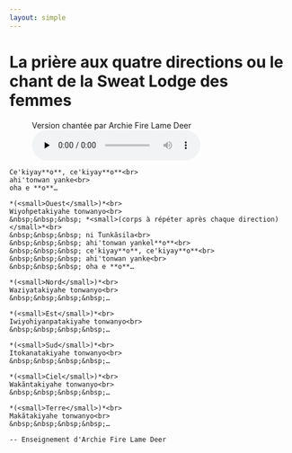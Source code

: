 ```yaml
---
layout: simple
---
```


# La prière aux quatre directions ou le chant de la Sweat Lodge des femmes

<figure class="no-print">
    <figcaption>Version chantée par Archie Fire Lame Deer</figcaption>
    <audio controls preload="none" src="audio/archie_fire_lame_deer-priere-aux-quatre-directions.opus"></audio>
</figure>

```{pull-quote}
Ce'kiyay**o**, ce'kiyay**o**<br>
ahi'tonwan yanke<br>
oha e **o**…

*(<small>Ouest</small>)*<br>
Wiyoḣpetakiyahe tonwanyo<br>
&nbsp;&nbsp;&nbsp; *<small>(corps à répéter après chaque direction)</small>*<br>
&nbsp;&nbsp;&nbsp; ni Ṫunkăsila<br>
&nbsp;&nbsp;&nbsp; ahi'tonwan yankel**o**<br>
&nbsp;&nbsp;&nbsp; ce'kiyay**o**, ce'kiyay**o**<br>
&nbsp;&nbsp;&nbsp; ahi'tonwan yanke<br>
&nbsp;&nbsp;&nbsp; oha e **o**…

*(<small>Nord</small>)*<br>
Waziyatakiyahe tonwanyo<br>
&nbsp;&nbsp;&nbsp;&nbsp;…

*(<small>Est</small>)*<br>
Iwiyohiyanpatakiyahe tonwanyo<br>
&nbsp;&nbsp;&nbsp;&nbsp;…

*(<small>Sud</small>)*<br>
Itokanatakiyahe tonwanyo<br>
&nbsp;&nbsp;&nbsp;&nbsp;…

*(<small>Ciel</small>)*<br>
Wakăntakiyahe tonwanyo<br>
&nbsp;&nbsp;&nbsp;&nbsp;…

*(<small>Terre</small>)*<br>
Makătakiyahe tonwanyo<br>
&nbsp;&nbsp;&nbsp;&nbsp;…

-- Enseignement d'Archie Fire Lame Deer
```

```{include} _note-lakota.md
```
